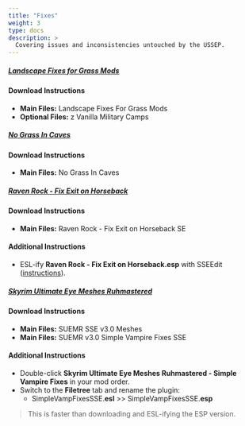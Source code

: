 ```yaml
---
title: "Fixes"
weight: 3
type: docs
description: >
  Covering issues and inconsistencies untouched by the USSEP.
---
```







##### [Landscape Fixes for Grass Mods](https://www.nexusmods.com/skyrimspecialedition/mods/9005?tab=files)

#### Download Instructions

- **Main Files:** Landscape Fixes For Grass Mods
- **Optional Files:** z Vanilla Military Camps

##### [No Grass In Caves](https://www.nexusmods.com/skyrimspecialedition/mods/12431?tab=files)

#### Download Instructions

- **Main Files:** No Grass In Caves










##### [Raven Rock - Fix Exit on Horseback](https://www.nexusmods.com/skyrimspecialedition/mods/14075?tab=files)

#### Download Instructions

- **Main Files:** Raven Rock - Fix Exit on Horseback SE

#### Additional Instructions

- ESL-ify **Raven Rock - Fix Exit on Horseback.esp** with SSEEdit ([instructions](/tpf/guide-resources/basic-instructions/#esl-ifying-plugins)).







##### [Skyrim Ultimate Eye Meshes Ruhmastered](https://www.nexusmods.com/skyrimspecialedition/mods/18147?tab=files)

#### Download Instructions

- **Main Files:** SUEMR SSE v3.0 Meshes
- **Main Files:** SUEMR v3.0 Simple Vampire Fixes SSE

#### Additional Instructions

- Double-click **Skyrim Ultimate Eye Meshes Ruhmastered - Simple Vampire Fixes** in your mod order.
- Switch to the **Filetree** tab and rename the plugin:
  - SimpleVampFixesSSE.**esl** >> SimpleVampFixesSSE.**esp**

> This is faster than downloading and ESL-ifying the ESP version.









